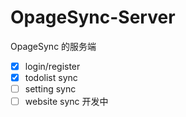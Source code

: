 # OpageSync-Server

OpageSync 的服务端
- [x] login/register
- [x] todolist sync
- [ ] setting sync
- [ ] website sync
开发中
